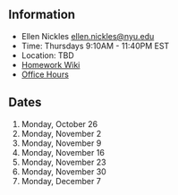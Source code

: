 ## Information

* Ellen Nickles ellen.nickles@nyu.edu
* Time: Thursdays 9:10AM - 11:40PM EST
* Location: TBD
* [Homework Wiki](https://github.com/ITPNYU/ICM-2021-Media/wiki/Homework-Ellen)
* [Office Hours](https://calendar.google.com/calendar/selfsched?sstoken=UUJBXzVpUFp3azhlfGRlZmF1bHR8MDk4NDA1OWMzNzEyMThhZjVkMTgzYWI3YmUxMWNmY2M)

## Dates

1. Monday, October 26
2. Monday, November 2
3. Monday, November 9
4. Monday, November 16
5. Monday, November 23
6. Monday, November 30
7. Monday, December 7
